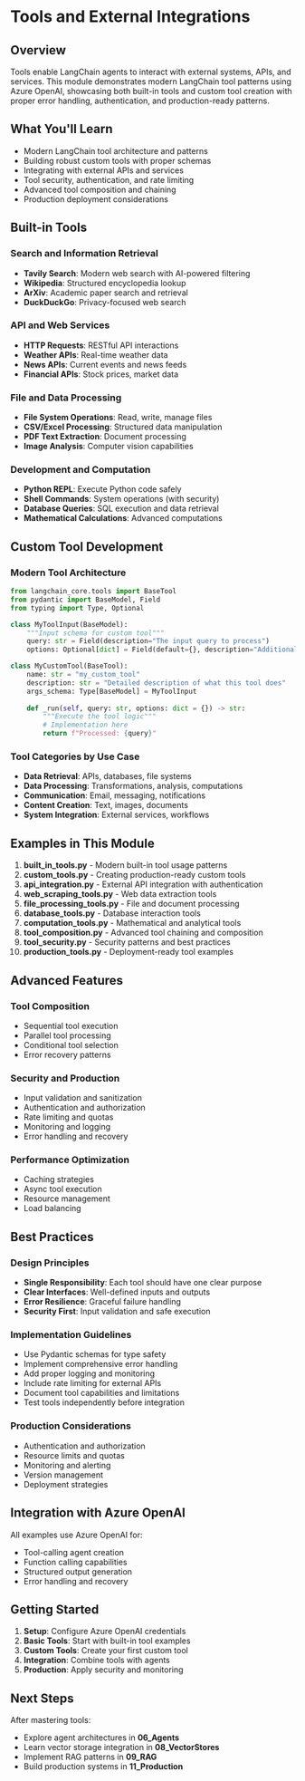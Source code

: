 # Tools and External Integrations

## Overview

Tools enable LangChain agents to interact with external systems, APIs, and services. This module demonstrates modern LangChain tool patterns using Azure OpenAI, showcasing both built-in tools and custom tool creation with proper error handling, authentication, and production-ready patterns.

## What You'll Learn

- Modern LangChain tool architecture and patterns
- Building robust custom tools with proper schemas
- Integrating with external APIs and services
- Tool security, authentication, and rate limiting
- Advanced tool composition and chaining
- Production deployment considerations

## Built-in Tools

### Search and Information Retrieval
- **Tavily Search**: Modern web search with AI-powered filtering
- **Wikipedia**: Structured encyclopedia lookup
- **ArXiv**: Academic paper search and retrieval
- **DuckDuckGo**: Privacy-focused web search

### API and Web Services
- **HTTP Requests**: RESTful API interactions
- **Weather APIs**: Real-time weather data
- **News APIs**: Current events and news feeds
- **Financial APIs**: Stock prices, market data

### File and Data Processing
- **File System Operations**: Read, write, manage files
- **CSV/Excel Processing**: Structured data manipulation
- **PDF Text Extraction**: Document processing
- **Image Analysis**: Computer vision capabilities

### Development and Computation
- **Python REPL**: Execute Python code safely
- **Shell Commands**: System operations (with security)
- **Database Queries**: SQL execution and data retrieval
- **Mathematical Calculations**: Advanced computations

## Custom Tool Development

### Modern Tool Architecture
```python
from langchain_core.tools import BaseTool
from pydantic import BaseModel, Field
from typing import Type, Optional

class MyToolInput(BaseModel):
    """Input schema for custom tool"""
    query: str = Field(description="The input query to process")
    options: Optional[dict] = Field(default={}, description="Additional options")

class MyCustomTool(BaseTool):
    name: str = "my_custom_tool"
    description: str = "Detailed description of what this tool does"
    args_schema: Type[BaseModel] = MyToolInput
    
    def _run(self, query: str, options: dict = {}) -> str:
        """Execute the tool logic"""
        # Implementation here
        return f"Processed: {query}"
```

### Tool Categories by Use Case
- **Data Retrieval**: APIs, databases, file systems
- **Data Processing**: Transformations, analysis, computations
- **Communication**: Email, messaging, notifications
- **Content Creation**: Text, images, documents
- **System Integration**: External services, workflows

## Examples in This Module

1. **built_in_tools.py** - Modern built-in tool usage patterns
2. **custom_tools.py** - Creating production-ready custom tools
3. **api_integration.py** - External API integration with authentication
4. **web_scraping_tools.py** - Web data extraction tools
5. **file_processing_tools.py** - File and document processing
6. **database_tools.py** - Database interaction tools
7. **computation_tools.py** - Mathematical and analytical tools
8. **tool_composition.py** - Advanced tool chaining and composition
9. **tool_security.py** - Security patterns and best practices
10. **production_tools.py** - Deployment-ready tool examples

## Advanced Features

### Tool Composition
- Sequential tool execution
- Parallel tool processing
- Conditional tool selection
- Error recovery patterns

### Security and Production
- Input validation and sanitization
- Authentication and authorization
- Rate limiting and quotas
- Monitoring and logging
- Error handling and recovery

### Performance Optimization
- Caching strategies
- Async tool execution
- Resource management
- Load balancing

## Best Practices

### Design Principles
- **Single Responsibility**: Each tool should have one clear purpose
- **Clear Interfaces**: Well-defined inputs and outputs
- **Error Resilience**: Graceful failure handling
- **Security First**: Input validation and safe execution

### Implementation Guidelines
- Use Pydantic schemas for type safety
- Implement comprehensive error handling
- Add proper logging and monitoring
- Include rate limiting for external APIs
- Document tool capabilities and limitations
- Test tools independently before integration

### Production Considerations
- Authentication and authorization
- Resource limits and quotas
- Monitoring and alerting
- Version management
- Deployment strategies

## Integration with Azure OpenAI

All examples use Azure OpenAI for:
- Tool-calling agent creation
- Function calling capabilities
- Structured output generation
- Error handling and recovery

## Getting Started

1. **Setup**: Configure Azure OpenAI credentials
2. **Basic Tools**: Start with built-in tool examples
3. **Custom Tools**: Create your first custom tool
4. **Integration**: Combine tools with agents
5. **Production**: Apply security and monitoring

## Next Steps

After mastering tools:
- Explore agent architectures in **06_Agents**
- Learn vector storage integration in **08_VectorStores**
- Implement RAG patterns in **09_RAG**
- Build production systems in **11_Production**
